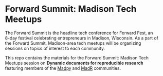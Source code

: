 # Forward Summit: Madison Tech Meetups

The Forward Summit is the headline tech conference for Forward Fest, an 8-day festival celebrating entrepreneurs in Madison, Wisconsin. As a part of the Forward Summit, Madison-area tech meetups will be organizing sessions on topics of interest to each community.

This repo contains the materials for the Forward Summit: Madison Tech Meetups session on **Dynamic documents for reproducible research** featuring members of the [Madpy](https://www.meetup.com/MadPython/) and [MadR](https://www.meetup.com/MadR-Madison-R-Programming-UseRs-Group/) communities.

